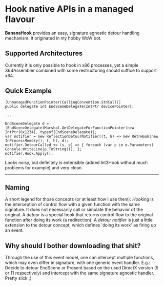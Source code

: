 # Hook native APIs in a managed flavour #

**BananaHook** provides an easy, signature agnostic detour handling mechanism. It originated in my hobby WoW bot.

## Supported Architectures ##

Currently it is only possible to hook in x86 processes, yet a simple X64Assembler combined with some restructuring should suffice to support x64. 

## Quick Example ##

```
[UnmanagedFunctionPointer(CallingConvention.StdCall)]
public delegate int EndSceneDelegate(IntPtr devicePointer);

...

EndSceneDelegate d = (EndSceneDelegate)Marshal.GetDelegateForFunctionPointer(new IntPtr(0x1234), typeof(EndSceneDelegate));
var notifier = new ReflectionDetourNotifier((t, h) => new RetnHook(new InProcessMemory(), t, h), d);
notifier.DetourCalled += (s, e) => { foreach (var p in e.Parameters) Console.WriteLine(p.ToString()); };
notifier.Hook.Apply();
```

Looks noisy, but definitely is extensible (added Int3Hook without much problems for example) and very clean.

----------

## Naming ##
A short legend for those concepts (or at least how I use them):
*Hooking* is the interception of control flow with a given function with the same signature. It does not necessarily call or simulate the behavior of the original.
A *detour* is a special hook that returns control flow to the original function after doing its work (a redirection).
A *detour notifier* is just a little extension to the detour concept, which defines 'doing its work' as firing up an event. 

## Why should I bother downloading that shit? ##

Through the use of this event model, one can intercept multiple functions, which may even differ in signature, with one generic event handler.
E.g.: Decide to detour EndScene or Present based on the used DirectX version (9 or 11 respectively) and intercept with the same signature agnostic handler. Pretty slick ;)

